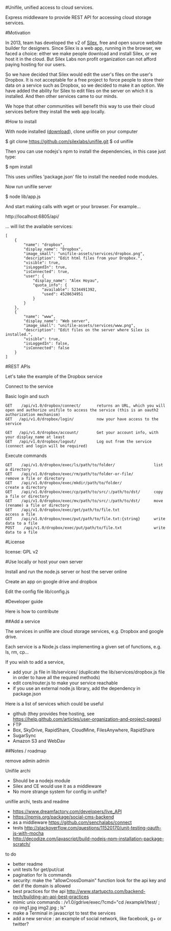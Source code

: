 #Unifile, unified access to cloud services.

Express middleware to provide REST API for accessing cloud storage services.

#Motivation

In 2013, team has developed the v2 of [Silex](http://www.silex.me/), free and open source website builder for designers. Since Silex is a web app, running in the browser, we faced a choice: either we make people download and install Silex, or we host it in the cloud. But Silex Labs non profit organization can not afford paying hosting for our users.

So we have decided that Silex would edit the user's files on the user's Dropbox. It is not acceptable for a free project to force people to store their data on a service such as Dropbox, so we decided to make it an option. We have added the ability for Silex to edit files on the server on which it is installed. And then other services came to our minds.

We hope that other communities will benefit this way to use their cloud services before they install the web app locally.

#How to install

With node installed ([download](http://nodejs.org/download)), clone unifile on your computer

$ git clone https://github.com/silexlabs/unifile.git
$ cd unifile


Then you can use nodejs's npm to install the dependencies, in this case just type:

$ npm install

This uses unifiles 'package.json' file to install the needed node modules.

Now run unifile server

$ node lib/app.js

And start making calls with wget or your browser. For example...

http://localhost:6805/api/

... will list the available services:

    [
        {
            "name": "dropbox",
            "display_name": "Dropbox",
            "image_small": "unifile-assets/services/dropbox.png",
            "description": "Edit html files from your Dropbox.",
            "visible": true,
            "isLoggedIn": true,
            "isConnected": true,
            "user": {
                "display_name": "Alex Hoyau",
                "quota_info": {
                    "available": 5234491392,
                    "used": 4528634951
                }
            }
        },
        {
            "name": "www",
            "display_name": "Web server",
            "image_small": "unifile-assets/services/www.png",
            "description": "Edit files on the server where Silex is installed.",
            "visible": true,
            "isLoggedIn": false,
            "isConnected": false
        }
    ]

#REST APIs

Let's take the example of the Dropbox service

Connect to the service

Basic login and such

    GET    /api/v1.0/dropbox/connect/       returns an URL, which you will open and authorize unifile to access the service (this is an oauth2 authorization mechanism)
    GET   /api/v1.0/dropbox/login/          now your have access to the service

    GET   /api/v1.0/dropbox/account/        Get your account info, with your display_name at least
    GET   /api/v1.0/dropbox/logout/         Log out from the service (connect and login will be required)

Execute commands

    GET    /api/v1.0/dropbox/exec/ls/path/to/folder/                 list a directory
    GET    /api/v1.0/dropbox/exec/rm/path/to/folder-or-file/         remove a file or directory
    GET    /api/v1.0/dropbox/exec/mkdir/path/to/folder/              create a directory
    GET    /api/v1.0/dropbox/exec/cp/path/to/src/:/path/to/dst/      copy a file or directory
    GET    /api/v1.0/dropbox/exec/mv/path/to/src/:/path/to/dst/      move (rename) a file or directory
    GET    /api/v1.0/dropbox/exec/get/path/to/file.txt               access a file
    GET    /api/v1.0/dropbox/exec/put/path/to/file.txt:{string}      write data to a file
    POST    /api/v1.0/dropbox/exec/put/path/to/file.txt              write data to a file

#License

license: GPL v2

#Use locally or host your own server

Install and run the node.js server or host the server online

Create an app on google drive and dropbox

Edit the config file lib/config.js

#Developer guide

Here is how to contribute

##Add a service

The services in unifile are cloud storage services, e.g. Dropbox and google drive.

Each service is a Node.js class implementing a given set of functions, e.g. ls, rm, cp...

If you wish to add a service,

* add your .js file in lib/services/ (duplicate the lib/services/dropbox.js file in order to have all the required methods)
* edit core/router.js to make your service reachable
* if you use an external node.js library, add the dependency in package.json

Here is a list of services which could be useful

* github (they provides free hosting, see https://help.github.com/articles/user-organization-and-project-pages)
* FTP
* Box, SkyDrive, RapidShare, CloudMine, FilesAnywhere, RapidShare
* SugarSync
* Amazon S3 and WebDav

##Notes / roadmap

remove admin admin

Unifile archi

* Should be a nodejs module
* Silex and CE would use it as a middleware
* No more strange system for config in unifle?

unifile archi, tests and readme

* https://www.dreamfactory.com/developers/live_API
* https://npmjs.org/package/social-cms-backend
* as a middleware https://github.com/senchalabs/connect
* tests http://stackoverflow.com/questions/11520170/unit-testing-oauth-js-with-mocha
* http://decodize.com/javascript/build-nodejs-npm-installation-package-scratch/

to do

* better readme
* unit tests for get/put/cat
* pagination for ls commands
* security: make the "allowCrossDomain" function look for the api key and det if the domain is allowed
* best practices for the api
  http://www.startupcto.com/backend-tech/building-an-api-best-practices
* mimic unix commands : /v1.0/gdrive/exec/?cmd="cd /example1/test/ ; cp img1.jpg img2.jpg ; ls"
* make a Terminal in javascript to test the services
* add a new service : an example of social network, like facebook, g+ or twitter?


